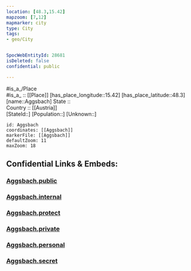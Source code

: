 ```yaml
---
location: [48.3,15.42] 
mapzoom: [7,12] 
mapmarker: city 
type: City
tags:
- geo/City


SpocWebEntityId: 28681
isDeleted: false
confidential: public

---
```

#is_a_/Place  
#is_a_ :: [[Place]] 
[has_place_longitude::15.42] 
[has_place_latitude::48.3] 
[name::Aggsbach] 
State ::  
Country :: [[Austria]]  
[StateId::] 
[Population::] 
[Unknown::] 


```leaflet
id: Aggsbach
coordinates: [[Aggsbach]] 
markerFile: [[Aggsbach]] 
defaultZoom: 11 
maxZoom: 18
```


## Confidential Links & Embeds: 

### [Aggsbach.public](/_public/\Earth\Continent\Europe\Europe~Central\Austria\Austrias_States\Niederösterreich\CityAggsbach.public.md) 

### [Aggsbach.internal](/_internal/\Earth\Continent\Europe\Europe~Central\Austria\Austrias_States\Niederösterreich\CityAggsbach.internal.md) 

### [Aggsbach.protect](/_protect/\Earth\Continent\Europe\Europe~Central\Austria\Austrias_States\Niederösterreich\CityAggsbach.protect.md) 

### [Aggsbach.private](/_private/\Earth\Continent\Europe\Europe~Central\Austria\Austrias_States\Niederösterreich\CityAggsbach.private.md) 

### [Aggsbach.personal](/_personal/\Earth\Continent\Europe\Europe~Central\Austria\Austrias_States\Niederösterreich\CityAggsbach.personal.md) 

### [Aggsbach.secret](/_secret/\Earth\Continent\Europe\Europe~Central\Austria\Austrias_States\Niederösterreich\CityAggsbach.secret.md)

